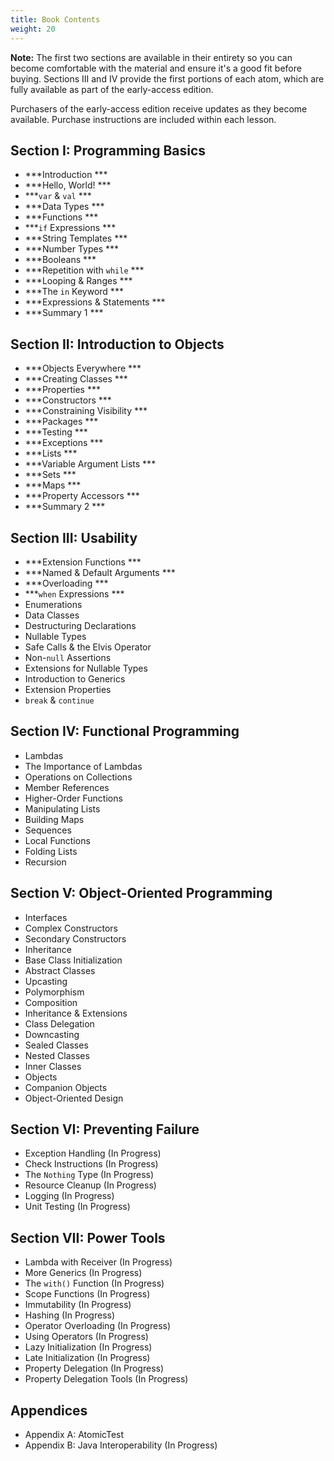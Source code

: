 ```yaml
---
title: Book Contents
weight: 20
---
```


**Note:** The first two sections are available in their entirety so you can
become comfortable with the material and ensure it's a good fit before buying.
Sections III and IV provide the first portions of each atom, which are fully
available as part of the early-access edition.

Purchasers of the early-access edition receive updates as they become
available. Purchase instructions are included within each lesson.

##  Section I: Programming Basics 
-   ***Introduction ***
-   ***Hello, World! ***
-   ***`var` & `val` ***
-   ***Data Types ***
-   ***Functions ***
-   ***`if` Expressions ***
-   ***String Templates ***
-   ***Number Types ***
-   ***Booleans ***
-   ***Repetition with `while` ***
-   ***Looping & Ranges ***
-   ***The `in` Keyword ***
-   ***Expressions & Statements ***
-   ***Summary 1 ***
##  Section II: Introduction to Objects 
-   ***Objects Everywhere ***
-   ***Creating Classes ***
-   ***Properties ***
-   ***Constructors ***
-   ***Constraining Visibility ***
-   ***Packages ***
-   ***Testing ***
-   ***Exceptions ***
-   ***Lists ***
-   ***Variable Argument Lists ***
-   ***Sets ***
-   ***Maps ***
-   ***Property Accessors ***
-   ***Summary 2 ***
##  Section III: Usability 
-   ***Extension Functions ***
-   ***Named & Default Arguments ***
-   ***Overloading ***
-   ***`when` Expressions ***
-   Enumerations 
-   Data Classes 
-   Destructuring Declarations 
-   Nullable Types 
-   Safe Calls & the Elvis Operator 
-   Non-`null` Assertions 
-   Extensions for Nullable Types 
-   Introduction to Generics 
-   Extension Properties 
-   `break` & `continue` 
##  Section IV: Functional Programming 
-   Lambdas 
-   The Importance of Lambdas 
-   Operations on Collections 
-   Member References 
-   Higher-Order Functions 
-   Manipulating Lists 
-   Building Maps 
-   Sequences 
-   Local Functions 
-   Folding Lists 
-   Recursion 
##  Section V: Object-Oriented Programming 
-   Interfaces 
-   Complex Constructors 
-   Secondary Constructors 
-   Inheritance 
-   Base Class Initialization 
-   Abstract Classes 
-   Upcasting 
-   Polymorphism 
-   Composition 
-   Inheritance & Extensions 
-   Class Delegation 
-   Downcasting 
-   Sealed Classes 
-   Nested Classes 
-   Inner Classes 
-   Objects 
-   Companion Objects 
-   Object-Oriented Design 
##  Section VI: Preventing Failure 
-   Exception Handling  (In Progress)
-   Check Instructions  (In Progress)
-   The `Nothing` Type  (In Progress)
-   Resource Cleanup  (In Progress)
-   Logging  (In Progress)
-   Unit Testing  (In Progress)
##  Section VII: Power Tools 
-   Lambda with Receiver  (In Progress)
-   More Generics  (In Progress)
-   The `with()` Function  (In Progress)
-   Scope Functions  (In Progress)
-   Immutability  (In Progress)
-   Hashing  (In Progress)
-   Operator Overloading  (In Progress)
-   Using Operators  (In Progress)
-   Lazy Initialization  (In Progress)
-   Late Initialization  (In Progress)
-   Property Delegation  (In Progress)
-   Property Delegation Tools  (In Progress)
##  Appendices 
-   Appendix A: AtomicTest 
-   Appendix B: Java Interoperability  (In Progress)
